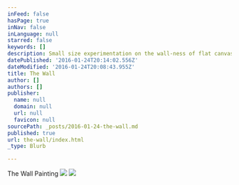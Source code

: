```yaml
---
inFeed: false
hasPage: true
inNav: false
inLanguage: null
starred: false
keywords: []
description: Small size experimentation on the wall-ness of flat canvas
datePublished: '2016-01-24T20:14:02.556Z'
dateModified: '2016-01-24T20:08:43.955Z'
title: The Wall
author: []
authors: []
publisher:
  name: null
  domain: null
  url: null
  favicon: null
sourcePath: _posts/2016-01-24-the-wall.md
published: true
url: the-wall/index.html
_type: Blurb

---
```

The Wall Painting
![](https://the-grid-user-content.s3-us-west-2.amazonaws.com/8cc45d1c-a02e-40d0-a937-9aa0b3e870a6.jpg)
![](https://the-grid-user-content.s3-us-west-2.amazonaws.com/1b670e1b-f10e-45b3-92d6-435bfef5b77d.jpg)